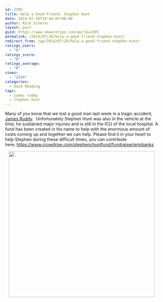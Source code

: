 ```yaml
---
id: 2395
title: Help a Good Friend, Stephen Hunt
date: 2014-07-28T19:44:07+00:00
author: Rick Scherer
layout: post
guid: https://www.vmwaretips.com/wp/?p=2395
permalink: /2014/07/28/help-a-good-friend-stephen-hunt/
redirect_from: /wp/2014/07/28/help-a-good-friend-stephen-hunt/
ratings_users:
  - "0"
ratings_score:
  - "0"
ratings_average:
  - "0"
views:
  - "2324"
categories:
  - Good Reading
tags:
  - james ruddy
  - stephen hunt
---
```

Many of you know that we lost a good man last week in a tragic accident, <a href="https://www.vmwaretips.com/wp/2014/07/25/rip-james-ruddy-godspeed/" target="_blank">James Ruddy</a>.  Unfortunately Stephen Hunt was also in the vehicle at the time, he sustained major injuries and is still in the ICU of the local hospital. A fund has been created in his name to help with the enormous amount of costs coming up and together we can help. Please find it in your heart to help Stephen during these difficult times, you can contribute here; <a href="https://www.crowdrise.com/stephenchuntfund/fundraiser/erinbanks" target="_blank">https://www.crowdrise.com/stephenchuntfund/fundraiser/erinbanks</a>

<p style="text-align: center;">
  <img class="aligncenter" src="https://fbcdn-sphotos-g-a.akamaihd.net/hphotos-ak-xpa1/t1.0-9/10440108_10204234157523477_2266188157396383458_n.jpg" alt="" width="480" />
</p>